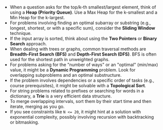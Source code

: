 - When a question asks for the top/k-th smallest/largest element, think of using a **Heap (Priority Queue)**. Use a Max Heap for the k-smallest and a Min Heap for the k-largest.
- For problems involving finding an optimal subarray or substring (e.g., longest, shortest, or with a specific sum), consider the **Sliding Window** technique.
- If the input array is sorted, think about using the **Two Pointers** or **Binary Search** approach.
- When dealing with trees or graphs, common traversal methods are **Breadth-First Search (BFS)** and **Depth-First Search (DFS)**. BFS is often used for the shortest path in unweighted graphs.
- For problems asking for the "number of ways" or an "optimal" (min/max) value, it might be a **Dynamic Programming** problem. Look for overlapping subproblems and an optimal substructure.
- If the problem involves dependencies or a specific order of tasks (e.g., course prerequisites), it might be solvable with a **Topological Sort**.
- For string problems related to prefixes or searching for words in a dictionary, a **Trie** is a very efficient data structure.
- To merge overlapping intervals, sort them by their start time and then iterate, merging as you go.
- If you see constraints like `N <= 20`, it might hint at a solution with exponential complexity, possibly involving recursion with backtracking or bitmasking.